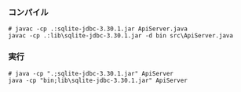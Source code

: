 ### コンパイル
```shell
# javac -cp .:sqlite-jdbc-3.30.1.jar ApiServer.java
javac -cp .:lib\sqlite-jdbc-3.30.1.jar -d bin src\ApiServer.java
```
### 実行
```shell
# java -cp ".;sqlite-jdbc-3.30.1.jar" ApiServer
java -cp "bin;lib\sqlite-jdbc-3.30.1.jar" ApiServer
```